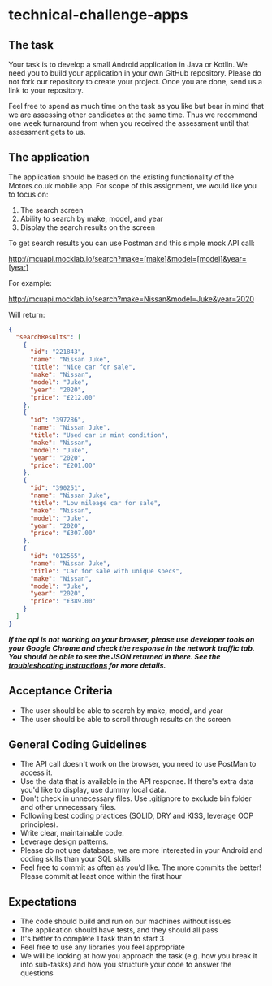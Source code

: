 # technical-challenge-apps

## The task
Your task is to develop a small Android application in Java or Kotlin. We need you to build your application in your own GitHub repository. Please do not fork our repository to create your project. Once you are done, send us a link to your repository.

Feel free to spend as much time on the task as you like but bear in mind that we are assessing other candidates at the same time. Thus we recommend one week turnaround from when you received the assessment until that assessment gets to us.

## The application
The application should be based on the existing functionality of the Motors.co.uk mobile app. For scope of this assignment, we would like you to focus on:
1. The search screen 
2. Ability to search by make, model, and year
3. Display the search results on the screen

To get search results you can use Postman and this simple mock API call:

http://mcuapi.mocklab.io/search?make=[make]&model=[model]&year=[year]

For example:

http://mcuapi.mocklab.io/search?make=Nissan&model=Juke&year=2020

Will return:
```json
{
  "searchResults": [
    {
      "id": "221843",
      "name": "Nissan Juke",
      "title": "Nice car for sale",
      "make": "Nissan",
      "model": "Juke",
      "year": "2020",
      "price": "£212.00"
    },
    {
      "id": "397286",
      "name": "Nissan Juke",
      "title": "Used car in mint condition",
      "make": "Nissan",
      "model": "Juke",
      "year": "2020",
      "price": "£201.00"
    },
    {
      "id": "390251",
      "name": "Nissan Juke",
      "title": "Low mileage car for sale",
      "make": "Nissan",
      "model": "Juke",
      "year": "2020",
      "price": "£307.00"
    },
    {
      "id": "012565",
      "name": "Nissan Juke",
      "title": "Car for sale with unique specs",
      "make": "Nissan",
      "model": "Juke",
      "year": "2020",
      "price": "£389.00"
    }
  ]
}
```
***If the api is not working on your browser, please use developer tools on your Google Chrome and check the response in the network traffic tab. You should be able to see the JSON returned in there. See the [troubleshooting instructions](https://github.com/gumtreeuk/technical-challenge-apps/blob/main/troubleshooting.md) for more details.***

## Acceptance Criteria
- The user should be able to search by make, model, and year
- The user should be able to scroll through results on the screen

## General Coding Guidelines
- The API call doesn't work on the browser, you need to use PostMan to access it.
- Use the data that is available in the API response. If there's extra data you'd like to display, use dummy local data.
- Don't check in unnecessary files. Use .gitignore to exclude bin folder and other unnecessary files.
- Following best coding practices (SOLID, DRY and KISS, leverage OOP principles).
- Write clear, maintainable code.
- Leverage design patterns.
- Please do not use database, we are more interested in your Android and coding skills than your SQL skills
- Feel free to commit as often as you'd like. The more commits the better! Please commit at least once within the first hour

## Expectations
- The code should build and run on our machines without issues
- The application should have tests, and they should all pass
- It's better to complete 1 task than to start 3
- Feel free to use any libraries you feel appropriate
- We will be looking at how you approach the task (e.g. how you break it into sub-tasks) and how you structure your code to answer the questions
